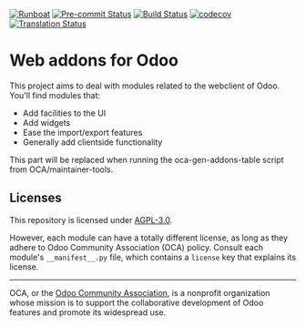 
[![Runboat](https://img.shields.io/badge/runboat-Try%20me-875A7B.png)](https://runboat.odoo-community.org/builds?repo=OCA/web&target_branch=12.0)
[![Pre-commit Status](https://github.com/OCA/web/actions/workflows/pre-commit.yml/badge.svg?branch=12.0)](https://github.com/OCA/web/actions/workflows/pre-commit.yml?query=branch%3A12.0)
[![Build Status](https://github.com/OCA/web/actions/workflows/test.yml/badge.svg?branch=12.0)](https://github.com/OCA/web/actions/workflows/test.yml?query=branch%3A12.0)
[![codecov](https://codecov.io/gh/OCA/web/branch/12.0/graph/badge.svg)](https://codecov.io/gh/OCA/web)
[![Translation Status](https://translation.odoo-community.org/widgets/web-12-0/-/svg-badge.svg)](https://translation.odoo-community.org/engage/web-12-0/?utm_source=widget)

<!-- /!\ do not modify above this line -->

# Web addons for Odoo

This project aims to deal with modules related to the webclient of Odoo. You'll find modules that:

- Add facilities to the UI
- Add widgets
- Ease the import/export features
- Generally add clientside functionality

<!-- /!\ do not modify below this line -->

<!-- prettier-ignore-start -->

[//]: # (addons)

This part will be replaced when running the oca-gen-addons-table script from OCA/maintainer-tools.

[//]: # (end addons)

<!-- prettier-ignore-end -->

## Licenses

This repository is licensed under [AGPL-3.0](LICENSE).

However, each module can have a totally different license, as long as they adhere to Odoo Community Association (OCA)
policy. Consult each module's `__manifest__.py` file, which contains a `license` key
that explains its license.

----
OCA, or the [Odoo Community Association](http://odoo-community.org/), is a nonprofit
organization whose mission is to support the collaborative development of Odoo features
and promote its widespread use.
